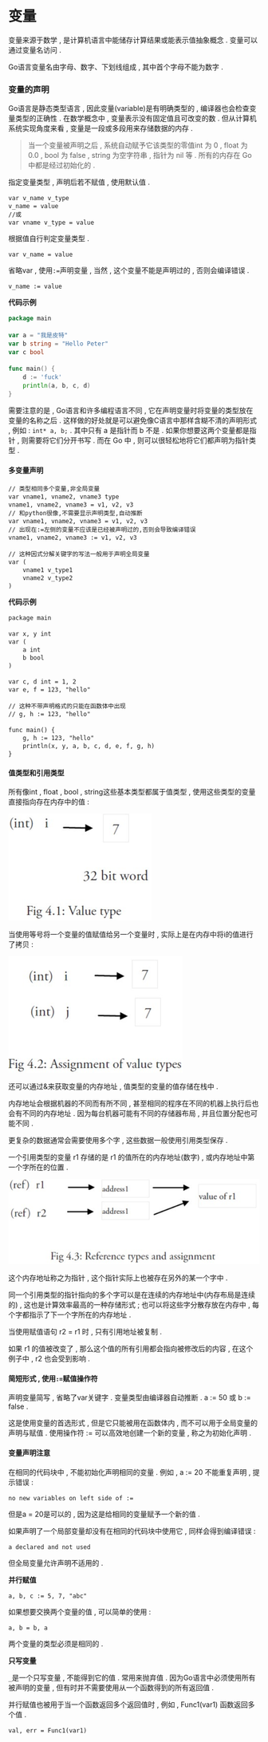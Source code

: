 # 变量

变量来源于数学 , 是计算机语言中能储存计算结果或能表示值抽象概念 . 变量可以通过变量名访问 .

Go语言变量名由字母、数字、下划线组成 , 其中首个字母不能为数字 .

### 变量的声明

Go语言是静态类型语言 , 因此变量\(variable\)是有明确类型的 , 编译器也会检查变量类型的正确性 . 在数学概念中 , 变量表示没有固定值且可改变的数 . 但从计算机系统实现角度来看 , 变量是一段或多段用来存储数据的内存 . 

> 当一个变量被声明之后 , 系统自动赋予它该类型的零值int 为 0 , float 为 0.0 , bool 为 false , string 为空字符串 , 指针为 nil 等 . 所有的内存在 Go 中都是经过初始化的 .

指定变量类型 , 声明后若不赋值 , 使用默认值 .

```
var v_name v_type
v_name = value
//或
var vname v_type = value
```

根据值自行判定变量类型 .

```
var v_name = value
```

省略var , 使用`:=`声明变量 , 当然 , 这个变量不能是声明过的 , 否则会编译错误 .

```
v_name := value
```

**代码示例**

```go
package main

var a = "我是皮特"
var b string = "Hello Peter"
var c bool

func main() {
    d := 'fuck'
    println(a, b, c, d)
}
```

需要注意的是 , Go语言和许多编程语言不同 , 它在声明变量时将变量的类型放在变量的名称之后 . 这样做的好处就是可以避免像C语言中那样含糊不清的声明形式 , 例如 : `int* a, b;` . 其中只有 a 是指针而 b 不是 . 如果你想要这两个变量都是指针 , 则需要将它们分开书写 . 而在 Go 中 , 则可以很轻松地将它们都声明为指针类型 .

#### 多变量声明

```
// 类型相同多个变量,非全局变量
var vname1, vname2, vname3 type
vname1, vname2, vname3 = v1, v2, v3
// 和python很像,不需要显示声明类型,自动推断
var vname1, vname2, vname3 = v1, v2, v3
// 出现在:=左侧的变量不应该是已经被声明过的,否则会导致编译错误
vname1, vname2, vname3 := v1, v2, v3

// 这种因式分解关键字的写法一般用于声明全局变量
var (
    vname1 v_type1
    vname2 v_type2
)
```

**代码示例**

```
package main

var x, y int
var (
    a int
    b bool
)

var c, d int = 1, 2
var e, f = 123, "hello"

// 这种不带声明格式的只能在函数体中出现
// g, h := 123, "hello"

func main() {
    g, h := 123, "hello"
    println(x, y, a, b, c, d, e, f, g, h)
}
```

#### 值类型和引用类型

所有像int , float , bool , string这些基本类型都属于值类型 , 使用这些类型的变量直接指向存在内存中的值 :

![](/assets/neicun1.png)

当使用等号将一个变量的值赋值给另一个变量时 , 实际上是在内存中将i的值进行了拷贝 :

![](/assets/neicun2.png)

还可以通过&来获取变量的内存地址 , 值类型的变量的值存储在栈中 .

内存地址会根据机器的不同而有所不同 , 甚至相同的程序在不同的机器上执行后也会有不同的内存地址 . 因为每台机器可能有不同的存储器布局 , 并且位置分配也可能不同 .

更复杂的数据通常会需要使用多个字 , 这些数据一般使用引用类型保存 .

一个引用类型的变量 r1 存储的是 r1 的值所在的内存地址\(数字\) , 或内存地址中第一个字所在的位置 .

![](/assets/neicun3.png)

这个内存地址称之为指针 , 这个指针实际上也被存在另外的某一个字中 .

同一个引用类型的指针指向的多个字可以是在连续的内存地址中\(内存布局是连续的\) , 这也是计算效率最高的一种存储形式 ; 也可以将这些字分散存放在内存中 , 每个字都指示了下一个字所在的内存地址 .

当使用赋值语句 r2 = r1 时 , 只有引用地址被复制 .

如果 r1 的值被改变了 , 那么这个值的所有引用都会指向被修改后的内容 , 在这个例子中 , r2 也会受到影响 .

#### 简短形式 , 使用`:=`赋值操作符

声明变量简写 , 省略了var关键字 . 变量类型由编译器自动推断 . a := 50 或 b := false .

这是使用变量的首选形式 , 但是它只能被用在函数体内 , 而不可以用于全局变量的声明与赋值 . 使用操作符 := 可以高效地创建一个新的变量 , 称之为初始化声明 .

#### 变量声明**注意**

在相同的代码块中 , 不能初始化声明相同的变量 . 例如 , a := 20 不能重复声明 , 提示错误 :

```
no new variables on left side of :=
```

但是a = 20是可以的 , 因为这是给相同的变量赋予一个新的值 .

如果声明了一个局部变量却没有在相同的代码块中使用它 , 同样会得到编译错误 :

```
a declared and not used
```

但全局变量允许声明不适用的 .

**并行赋值**

```
a, b, c := 5, 7, "abc"
```

如果想要交换两个变量的值 , 可以简单的使用 :

```
a, b = b, a
```

两个变量的类型必须是相同的 .

**只写变量**

`_`是一个只写变量 , 不能得到它的值 . 常用来抛弃值 . 因为Go语言中必须使用所有被声明的变量 , 但有时并不需要使用从一个函数得到的所有返回值 .

并行赋值也被用于当一个函数返回多个返回值时 , 例如  , Func1\(var1\) 函数返回多个值 .

```
val, err = Func1(var1)
```



